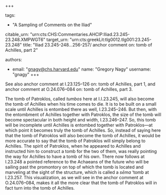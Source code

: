 +++

tags:
- "A Sampling of Comments on the Iliad"

citable_urn: "urn:cts:CHS:Commentaries.AHCIP:Iliad.23.245-23.248.XMPWGT6"
target_urn: "urn:cts:greekLit:tlg0012.tlg001:23.245-23.248"
title: "Iliad 23.245-248...256-257/ anchor comment on: tomb of Achilles, part 2"

authors:
- email: "gnagy@chs.harvard.edu"
  name: "Gregory Nagy"
  username: "gnagy"
+++

<p>See also anchor comment at I.23.125–126 on: tomb of Achilles, part 1, and anchor comment at O.24.076–084 on: tomb of Achilles, part 3.</p><p>The tomb of Patroklos, called <em>tumbos</em> here at I.I.23.245, will also become the tomb of Achilles when his time comes to die. It is to be built on a small scale until Achilles is entombed there as well, I.23.245–246. But then, with the entombment of Achilles together with Patroklos, the size of the tomb will become spectacular in both height and width, I.23.246–247. So, this tomb will be incomplete until Achilles is entombed together with Patroklos—at which point it becomes truly the tomb of Achilles. So, instead of saying here that the tomb of Patroklos will also become the tomb of Achilles, it would be more accurate to say that the tomb of Patroklos will simply belong to Achilles. The spirit of Patroklos, when he appeared to Achilles and instructed him to construct a tomb for the two of them, was really pointing the way for Achilles to have a tomb of his own. There now follows at I.23.248 a pointed reference to the Achaeans of the future who will be sailing past the promontory on top of which the tomb is located and marveling at the sight of the structure, which is called a <em>sēma</em> ‘tomb at I.23.257. This visualization, as we will see in the anchor comment at O.24.076–084, makes it all the more clear that the tomb of Patroklos will in fact turn into the tomb of Achilles. </p>